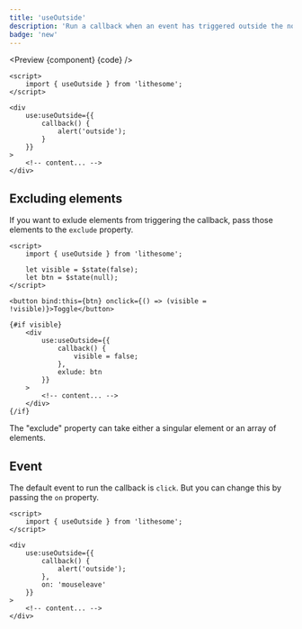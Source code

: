 ```yaml
---
title: 'useOutside'
description: 'Run a callback when an event has triggered outside the node.'
badge: 'new'
---
```


<script>
  import {Banner, Preview, ActionAPI} from '$site';
  import {component, code, api} from '$ref/useOutside';
</script>

<Preview {component} {code} />

```svelte
<script>
	import { useOutside } from 'lithesome';
</script>

<div
	use:useOutside={{
		callback() {
			alert('outside');
		}
	}}
>
	<!-- content... -->
</div>
```

## Excluding elements

If you want to exlude elements from triggering the callback, pass those elements to the `exclude` property.

```svelte
<script>
	import { useOutside } from 'lithesome';

	let visible = $state(false);
	let btn = $state(null);
</script>

<button bind:this={btn} onclick={() => (visible = !visible)}>Toggle</button>

{#if visible}
	<div
		use:useOutside={{
			callback() {
				visible = false;
			},
			exlude: btn
		}}
	>
		<!-- content... -->
	</div>
{/if}
```

<Banner type="info">
  The "exclude" property can take either a singular element or an array of elements.
</Banner>

## Event

The default event to run the callback is `click`. But you can change this by passing the `on` property.

```svelte
<script>
	import { useOutside } from 'lithesome';
</script>

<div
	use:useOutside={{
		callback() {
			alert('outside');
		},
		on: 'mouseleave'
	}}
>
	<!-- content... -->
</div>
```

<ActionAPI data={api} />

